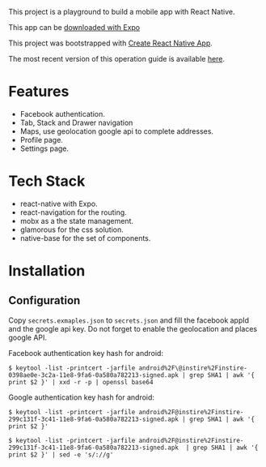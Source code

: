 
This project is a playground to build a mobile app with React Native. 

This app can be [downloaded with Expo](https://expo.io/@fredericheem/starhackit)

This project was bootstrapped with [Create React Native App](https://github.com/react-community/create-react-native-app).

The most recent version of this operation guide is available [here](https://github.com/react-community/create-react-native-app/blob/master/react-native-scripts/template/README.md).


# Features

* Facebook authentication.
* Tab, Stack and Drawer navigation 
* Maps, use geolocation google api to complete addresses. 
* Profile page.
* Settings page.


# Tech Stack

* react-native with Expo.
* react-navigation for the routing.
* mobx as a the state management.
* glamorous for the css solution.
* native-base for the set of components.


# Installation



## Configuration

Copy `secrets.exmaples.json` to `secrets.json` and fill the facebook appId and the google api key. Do not forget to enable the geolocation and places google API. 

Facebook authentication key hash for android:

    $ keytool -list -printcert -jarfile android%2F\@instire%2Finstire-0398ae0e-3c2a-11e8-9fa6-0a580a782213-signed.apk | grep SHA1 | awk '{ print $2 }' | xxd -r -p | openssl base64

Google authentication key hash for android:

    $ keytool -list -printcert -jarfile android%2F@instire%2Finstire-299c131f-3c41-11e8-9fa6-0a580a782213-signed.apk | grep SHA1 | awk '{ print $2 }'

    $ keytool -list -printcert -jarfile android%2F@instire%2Finstire-299c131f-3c41-11e8-9fa6-0a580a782213-signed.apk  | grep SHA1 | awk '{ print $2 }' | sed -e 's/://g'